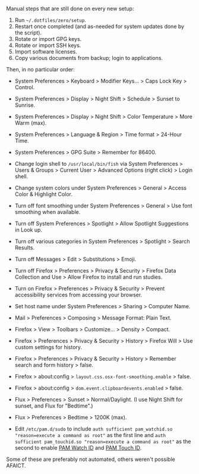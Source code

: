 Manual steps that are still done on every new setup:

1. Run `~/.dotfiles/zero/setup`.
2. Restart once completed (and as-needed for system updates done by the script).
3. Rotate or import GPG keys.
4. Rotate or import SSH keys.
5. Import software licenses.
6. Copy various documents from backup; login to applications.

Then, in no particular order:

- System Preferences > Keyboard > Modifier Keys... > Caps Lock Key > Control.

- System Preferences > Display > Night Shift > Schedule > Sunset to Sunrise.

- System Preferences > Display > Night Shift > Color Temperature > More Warm
  (max).

- System Preferences > Language & Region > Time format > 24-Hour Time.

- System Preferences > GPG Suite > Remember for 86400.

- Change login shell to `/usr/local/bin/fish` via System Preferences > Users &
  Groups > Current User > Advanced Options (right click) > Login shell.

- Change system colors under System Preferences > General > Access Color &
  Highlight Color.

- Turn off font smoothing under System Preferences > General > Use font
  smoothing when available.

- Turn off System Preferences > Spotlight > Allow Spotlight Suggestions in Look
  up.

- Turn off various categories in System Preferences > Spotlight > Search
  Results.

- Turn off Messages > Edit > Substitutions > Emoji.

- Turn off Firefox > Preferences > Privacy & Security > Firefox Data Collection
  and Use > Allow Firefox to install and run studies.

- Turn on Firefox > Preferences > Privacy & Security > Prevent accessibility
  services from accessing your browser.

- Set host name under System Preferences > Sharing > Computer Name.

- Mail > Preferences > Composing > Message Format: Plain Text.

- Firefox > View > Toolbars > Customize... > Density > Compact.

- Firefox > Preferences > Privacy & Security > History > Firefox Will > Use
  custom settings for history.

- Firefox > Preferences > Privacy & Security > History > Remember search and
  form history > false.

- Firefox > about:config > `layout.css.osx-font-smoothing.enable` > false.

- Firefox > about:config > `dom.event.clipboardevents.enabled` > false.

- Flux > Preferences > Sunset > Normal/Daylight. (I use Night Shift for sunset,
  and Flux for "Bedtime".)

- Flux > Preferences > Bedtime > 1200K (max).

- Edit `/etc/pam.d/sudo` to include `auth sufficient pam_watchid.so
  "reason=execute a command as root"` as the first line and `auth sufficient
  pam_touchid.so "reason=execute a command as root"` as the second to  enable
  [PAM Watch ID](https://github.com/biscuitehh/pam-watchid) and [PAM Touch
  ID](https://github.com/Reflejo/pam-touchID).

Some of these are preferably not automated, others weren't possible AFAICT.

